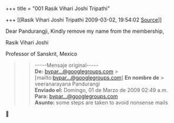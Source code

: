 +++
title = "001 Rasik Vihari Joshi Tripathi"

+++
[[Rasik Vihari Joshi Tripathi	2009-03-02, 19:54:02 [Source](https://groups.google.com/g/bvparishat/c/OnBWK55-Kwk)]]



Dear Pandurangji, Kindly remove my name from the membership,

Rasik Vihari Joshi

Professor of Sanskrit, Mexico

> 
> > 
> > 
> > -----Mensaje original-----  
> **De:** [bvpar...@googlegroups.com]() > \[mailto:[bvpar...@googlegroups.com]()\] **En nombre de** > veeranarayana Pandurangi  
> **Enviado el:** Domingo, 01 de Marzo de 2009 02:49 a.m.  
> **Para:** [bvpar...@googlegroups.com]()  
> **Asunto:** some steps are taken to avoid nonsense mails  
>   
> > 



